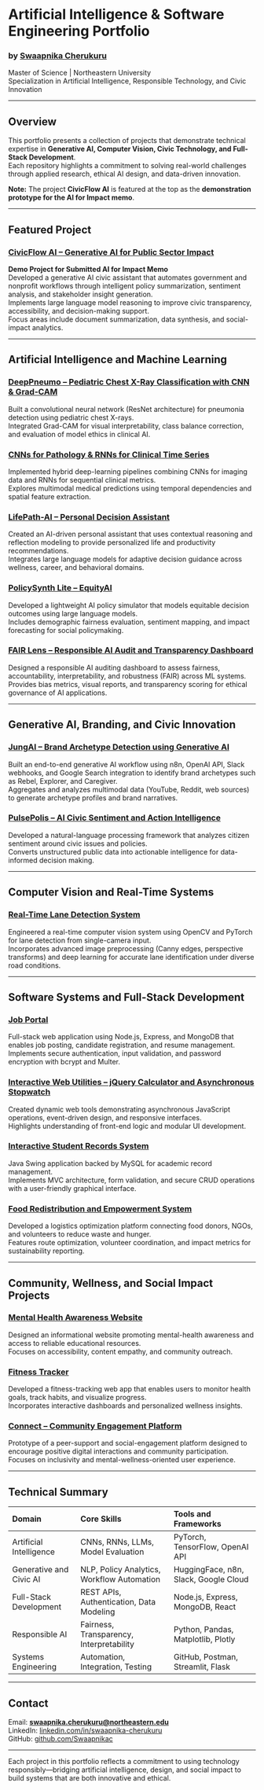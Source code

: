 # Artificial Intelligence & Software Engineering Portfolio
### by [Swaapnika Cherukuru](https://github.com/Swaapnikac)
Master of Science | Northeastern University  
Specialization in Artificial Intelligence, Responsible Technology, and Civic Innovation  

---

## Overview
This portfolio presents a collection of projects that demonstrate technical expertise in **Generative AI, Computer Vision, Civic Technology, and Full-Stack Development**.  
Each repository highlights a commitment to solving real-world challenges through applied research, ethical AI design, and data-driven innovation.  

**Note:** The project **CivicFlow AI** is featured at the top as the **demonstration prototype for the AI for Impact memo**.

---

## Featured Project

### [CivicFlow AI – Generative AI for Public Sector Impact](https://github.com/Swaapnikac/CivicFlow-AI)
**Demo Project for Submitted AI for Impact Memo**  
Developed a generative AI civic assistant that automates government and nonprofit workflows through intelligent policy summarization, sentiment analysis, and stakeholder insight generation.  
Implements large language model reasoning to improve civic transparency, accessibility, and decision-making support.  
Focus areas include document summarization, data synthesis, and social-impact analytics.

---

## Artificial Intelligence and Machine Learning

### [DeepPneumo – Pediatric Chest X-Ray Classification with CNN & Grad-CAM](https://github.com/Swaapnikac/DeepPneumo-Pediatric-Chest-X-Ray-Classification-with-CNN-Grad-CAM)
Built a convolutional neural network (ResNet architecture) for pneumonia detection using pediatric chest X-rays.  
Integrated Grad-CAM for visual interpretability, class balance correction, and evaluation of model ethics in clinical AI.

### [CNNs for Pathology & RNNs for Clinical Time Series](https://github.com/Swaapnikac/CNNs-for-Pathology-RNNs-for-Clinical-Time-Series)
Implemented hybrid deep-learning pipelines combining CNNs for imaging data and RNNs for sequential clinical metrics.  
Explores multimodal medical predictions using temporal dependencies and spatial feature extraction.

### [LifePath-AI – Personal Decision Assistant](https://github.com/Swaapnikac/LifePath-AI-Personal-Decision-Assistant)
Created an AI-driven personal assistant that uses contextual reasoning and reflection modeling to provide personalized life and productivity recommendations.  
Integrates large language models for adaptive decision guidance across wellness, career, and behavioral domains.

### [PolicySynth Lite – EquityAI](https://github.com/Swaapnikac/PolicySynth-Lite-EquityAI)
Developed a lightweight AI policy simulator that models equitable decision outcomes using large language models.  
Includes demographic fairness evaluation, sentiment mapping, and impact forecasting for social policymaking.

### [FAIR Lens – Responsible AI Audit and Transparency Dashboard](https://github.com/Swaapnikac/FAIR-Lens-Responsible-AI-Audit-Transparency-Dashboard)
Designed a responsible AI auditing dashboard to assess fairness, accountability, interpretability, and robustness (FAIR) across ML systems.  
Provides bias metrics, visual reports, and transparency scoring for ethical governance of AI applications.

---

## Generative AI, Branding, and Civic Innovation

### [JungAI – Brand Archetype Detection using Generative AI](https://github.com/Swaapnikac/JungAI-Brand-Archetype-Detection-using-Generative-AI)
Built an end-to-end generative AI workflow using n8n, OpenAI API, Slack webhooks, and Google Search integration to identify brand archetypes such as Rebel, Explorer, and Caregiver.  
Aggregates and analyzes multimodal data (YouTube, Reddit, web sources) to generate archetype profiles and brand narratives.

### [PulsePolis – AI Civic Sentiment and Action Intelligence](https://github.com/Swaapnikac/PulsePolis-AI-Civic-Sentiment-Action-Intelligence)
Developed a natural-language processing framework that analyzes citizen sentiment around civic issues and policies.  
Converts unstructured public data into actionable intelligence for data-informed decision making.

---

## Computer Vision and Real-Time Systems

### [Real-Time Lane Detection System](https://github.com/Swaapnikac/Real-Time-Lane-Detection-System)
Engineered a real-time computer vision system using OpenCV and PyTorch for lane detection from single-camera input.  
Incorporates advanced image preprocessing (Canny edges, perspective transforms) and deep learning for accurate lane identification under diverse road conditions.

---

## Software Systems and Full-Stack Development

### [Job Portal](https://github.com/Swaapnikac/Job-Portal)
Full-stack web application using Node.js, Express, and MongoDB that enables job posting, candidate registration, and resume management.  
Implements secure authentication, input validation, and password encryption with bcrypt and Multer.

### [Interactive Web Utilities – jQuery Calculator and Asynchronous Stopwatch](https://github.com/Swaapnikac/Interactive-Web-Utilities-jQuery-Calculator-Async-Stopwatch)
Created dynamic web tools demonstrating asynchronous JavaScript operations, event-driven design, and responsive interfaces.  
Highlights understanding of front-end logic and modular UI development.

### [Interactive Student Records System](https://github.com/Swaapnikac/interactive-student-records-system)
Java Swing application backed by MySQL for academic record management.  
Implements MVC architecture, form validation, and secure CRUD operations with a user-friendly graphical interface.

### [Food Redistribution and Empowerment System](https://github.com/Swaapnikac/Food-Redistribution-and-Empowerment-System)
Developed a logistics optimization platform connecting food donors, NGOs, and volunteers to reduce waste and hunger.  
Features route optimization, volunteer coordination, and impact metrics for sustainability reporting.

---

## Community, Wellness, and Social Impact Projects

### [Mental Health Awareness Website](https://github.com/Swaapnikac/Mental-Health-Awareness-website)
Designed an informational website promoting mental-health awareness and access to reliable educational resources.  
Focuses on accessibility, content empathy, and community outreach.

### [Fitness Tracker](https://github.com/Swaapnikac/Fitness-.git)
Developed a fitness-tracking web app that enables users to monitor health goals, track habits, and visualize progress.  
Incorporates interactive dashboards and personalized wellness insights.

### [Connect – Community Engagement Platform](https://github.com/Swaapnikac/Connect-.git)
Prototype of a peer-support and social-engagement platform designed to encourage positive digital interactions and community participation.  
Focuses on inclusivity and mental-wellness-oriented user experience.

---

## Technical Summary

| Domain | Core Skills | Tools and Frameworks |
|:--|:--|:--|
| Artificial Intelligence | CNNs, RNNs, LLMs, Model Evaluation | PyTorch, TensorFlow, OpenAI API |
| Generative and Civic AI | NLP, Policy Analytics, Workflow Automation | HuggingFace, n8n, Slack, Google Cloud |
| Full-Stack Development | REST APIs, Authentication, Data Modeling | Node.js, Express, MongoDB, React |
| Responsible AI | Fairness, Transparency, Interpretability | Python, Pandas, Matplotlib, Plotly |
| Systems Engineering | Automation, Integration, Testing | GitHub, Postman, Streamlit, Flask |

---

## Contact
Email: **swaapnika.cherukuru@northeastern.edu**  
LinkedIn: [linkedin.com/in/swaapnika-cherukuru](https://www.linkedin.com/in/swaapnika-cherukuru)  
GitHub: [github.com/Swaapnikac](https://github.com/Swaapnikac)

---

Each project in this portfolio reflects a commitment to using technology responsibly—bridging artificial intelligence, design, and social impact to build systems that are both innovative and ethical.
